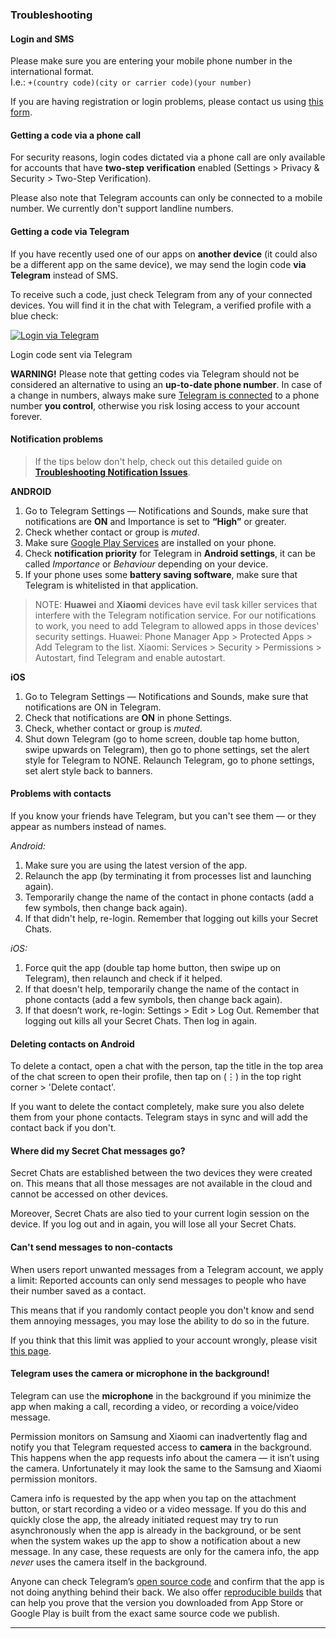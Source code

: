 ### [](#troubleshooting)Troubleshooting

#### [](#login-and-sms)Login and SMS

Please make sure you are entering your mobile phone number in the international format.  
I.e.: `+(country code)(city or carrier code)(your number)`

If you are having registration or login problems, please contact us using [this form](https://telegram.org/support).

#### [](#getting-a-code-via-a-phone-call)Getting a code via a phone call

For security reasons, login codes dictated via a phone call are only available for accounts that have **two-step verification** enabled (Settings > Privacy & Security > Two-Step Verification).

Please also note that Telegram accounts can only be connected to a mobile number. We currently don't support landline numbers.

#### [](#getting-a-code-via-telegram)Getting a code via Telegram

If you have recently used one of our apps on **another device** (it could also be a different app on the same device), we may send the login code **via Telegram** instead of SMS.

To receive such a code, just check Telegram from any of your connected devices. You will find it in the chat with Telegram, a verified profile with a blue check:

[![](https://telegram.org/file/811140682/1a34/C6cNb93Sl4w.36331/8d856ce132fda22ee0 "Login via Telegram")](https://telegram.org/file/811140682/1a34/C6cNb93Sl4w.36331/8d856ce132fda22ee0)

Login code sent via Telegram

**WARNING!** Please note that getting codes via Telegram should not be considered an alternative to using an **up-to-date phone number**. In case of a change in numbers, always make sure [Telegram is connected](#q-how-do-i-change-my-phone-number) to a phone number **you control**, otherwise you risk losing access to your account forever.

#### [](#notification-problems)Notification problems

> If the tips below don't help, check out this detailed guide on [**Troubleshooting Notification Issues**](https://telegra.ph/Notifications-FIX).

**ANDROID**

1.  Go to Telegram Settings — Notifications and Sounds, make sure that notifications are **ON** and Importance is set to **“High”** or greater.
2.  Check whether contact or group is _muted_.
3.  Make sure [Google Play Services](https://play.google.com/store/apps/details?id=com.google.android.gms) are installed on your phone.
4.  Check **notification priority** for Telegram in **Android settings**, it can be called _Importance_ or _Behaviour_ depending on your device.
5.  If your phone uses some **battery saving software**, make sure that Telegram is whitelisted in that application.

> NOTE: **Huawei** and **Xiaomi** devices have evil task killer services that interfere with the Telegram notification service. For our notifications to work, you need to add Telegram to allowed apps in those devices' security settings. Huawei: Phone Manager App > Protected Apps > Add Telegram to the list. Xiaomi: Services > Security > Permissions > Autostart, find Telegram and enable autostart.

**iOS**

1.  Go to Telegram Settings — Notifications and Sounds, make sure that notifications are ON in Telegram.
2.  Check that notifications are **ON** in phone Settings.
3.  Check, whether contact or group is _muted_.
4.  Shut down Telegram (go to home screen, double tap home button, swipe upwards on Telegram), then go to phone settings, set the alert style for Telegram to NONE. Relaunch Telegram, go to phone settings, set alert style back to banners.

#### [](#problems-with-contacts)Problems with contacts

If you know your friends have Telegram, but you can't see them — or they appear as numbers instead of names.

_Android:_

1.  Make sure you are using the latest version of the app.
2.  Relaunch the app (by terminating it from processes list and launching again).
3.  Temporarily change the name of the contact in phone contacts (add a few symbols, then change back again).
4.  If that didn't help, re-login. Remember that logging out kills your Secret Chats.

_iOS:_

1.  Force quit the app (double tap home button, then swipe up on Telegram), then relaunch and check if it helped.
2.  If that doesn't help, temporarily change the name of the contact in phone contacts (add a few symbols, then change back again).
3.  If that doesn’t work, re-login: Settings > Edit > Log Out. Remember that logging out kills all your Secret Chats. Then log in again.

#### [](#deleting-contacts-on-android)Deleting contacts on Android

To delete a contact, open a chat with the person, tap the title in the top area of the chat screen to open their profile, then tap on (⋮) in the top right corner > 'Delete contact'.

If you want to delete the contact completely, make sure you also delete them from your phone contacts. Telegram stays in sync and will add the contact back if you don't.

#### [](#where-did-my-secret-chat-messages-go)Where did my Secret Chat messages go?

Secret Chats are established between the two devices they were created on. This means that all those messages are not available in the cloud and cannot be accessed on other devices.

Moreover, Secret Chats are also tied to your current login session on the device. If you log out and in again, you will lose all your Secret Chats.

#### [](#can-39t-send-messages-to-non-contacts)Can't send messages to non-contacts

When users report unwanted messages from a Telegram account, we apply a limit: Reported accounts can only send messages to people who have their number saved as a contact.

This means that if you randomly contact people you don't know and send them annoying messages, you may lose the ability to do so in the future.

If you think that this limit was applied to your account wrongly, please visit [this page](https://telegram.org/faq_spam).

#### [](#telegram-uses-the-camera-or-microphone-in-the-background)Telegram uses the camera or microphone in the background!

Telegram can use the **microphone** in the background if you minimize the app when making a call, recording a video, or recording a voice/video message.

Permission monitors on Samsung and Xiaomi can inadvertently flag and notify you that Telegram requested access to **camera** in the background. This happens when the app requests info about the camera — it isn’t using the camera. Unfortunately it may look the same to the Samsung and Xiaomi permission monitors.

Camera info is requested by the app when you tap on the attachment button, or start recording a video or a video message. If you do this and quickly close the app, the already initiated request may try to run asynchronously when the app is already in the background, or be sent when the system wakes up the app to show a notification about a new message. In any case, these requests are only for the camera info, the app _never_ uses the camera itself in the background.

Anyone can check Telegram’s [open source code](https://telegram.org/apps#source-code) and confirm that the app is not doing anything behind their back. We also offer [reproducible builds](https://telegram.org/blog/verifiable-apps-and-more) that can help you prove that the version you downloaded from App Store or Google Play is built from the exact same source code we publish.

---
